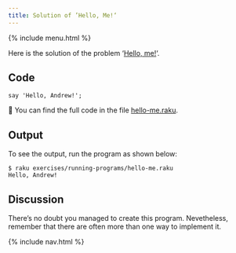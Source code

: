 ```yaml
---
title: Solution of ’Hello, Me!‘
---
```


{% include menu.html %}

Here is the solution of the problem ‘[Hello, me!](../)‘.

## Code

    say 'Hello, Andrew!';

🦋 You can find the full code in the file [hello-me.raku](https://github.com/ash/raku-course/blob/master/exercises/running-programs/hello-me.raku).

## Output

To see the output, run the program as shown below:

    $ raku exercises/running-programs/hello-me.raku 
    Hello, Andrew!

## Discussion

There’s no doubt you managed to create this program. Nevetheless, remember that there are often more than one way to implement it.

{% include nav.html %}
